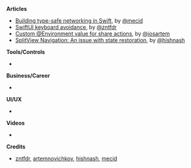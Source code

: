 
**Articles**

* [Building type-safe networking in Swift](https://swiftwithmajid.com/2021/02/10/building-type-safe-networking-in-swift/), by [@mecid](https://twitter.com/mecid)
* [SwiftUI keyboard avoidance](https://www.fivestars.blog/swiftui/swiftui-keyboard.html), by [@zntfdr](https://twitter.com/zntfdr)
* [Custom @Environment value for share actions](https://blog.artemnovichkov.com/custom-environment-value-for-share-actions), by [@iosartem](https://twitter.com/iosartem)
* [SplitView Navigation: An issue with state restoration](https://lostmoa.com/blog/SummoningSplitViewSidebar/), by [@hishnash](https://twitter.com/hishnash)

**Tools/Controls**

* 

**Business/Career**

* 

**UI/UX**

* 

**Videos**

* 

**Credits**

* [zntfdr](https://github.com/zntfdr), [artemnovichkov](https://github.com/artemnovichkov), [hishnash](https://github.com/hishnash), [mecid](https://github.com/mecid)